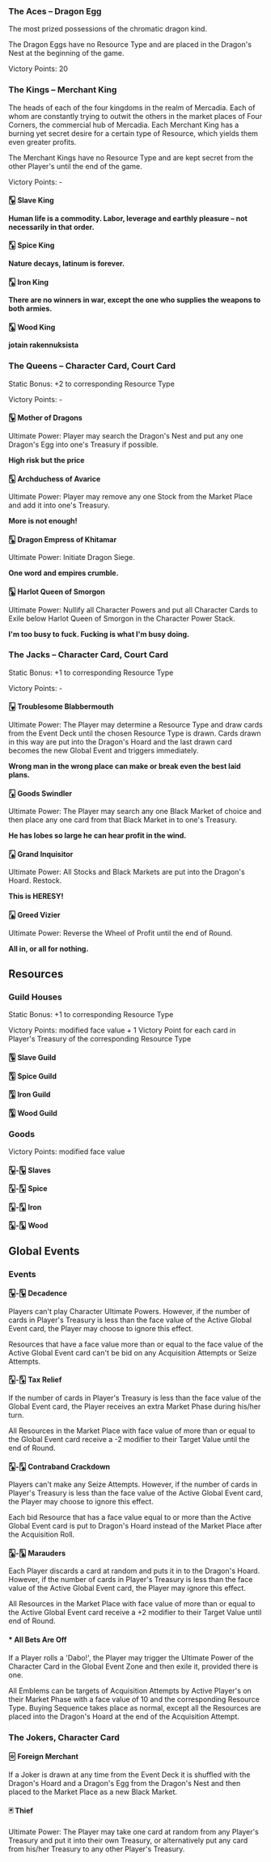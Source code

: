 ### The Aces – Dragon Egg

The most prized possessions of the chromatic dragon kind.

The Dragon Eggs have no Resource Type and are placed in the Dragon's Nest at the beginning of the game.

Victory Points: 20

### The Kings – Merchant King

The heads of each of the four kingdoms in the realm of Mercadia. Each of whom are constantly trying to outwit the others in the market places of Four Corners, the commercial hub of Mercadia. Each Merchant King has a burning yet secret desire for a certain type of Resource, which yields them even greater profits.

The Merchant Kings have no Resource Type and are kept secret from the other Player's until the end of the game.

Victory Points: -

#### 🂾 Slave King

**Human life is a commodity. Labor, leverage and earthly pleasure – not necessarily in that order.**

#### 🃎 Spice King

**Nature decays, latinum is forever.**

#### 🂮 Iron King

**There are no winners in war, except the one who supplies the weapons to both armies.**

#### 🃞 Wood King

**jotain rakennuksista**

### The Queens – Character Card, Court Card

Static Bonus: +2 to corresponding Resource Type

Victory Points: -

#### 🂽 Mother of Dragons

Ultimate Power: Player may search the Dragon's Nest and put any one Dragon's Egg into one's Treasury if possible.

**High risk but the price**

#### 🃍 Archduchess of Avarice

Ultimate Power: Player may remove any one Stock from the Market Place and add it into one's Treasury.

**More is not enough!**

#### 🂭 Dragon Empress of Khitamar

Ultimate Power: Initiate Dragon Siege.

**One word and empires crumble.**

#### 🃝 Harlot Queen of Smorgon

Ultimate Power: Nullify all Character Powers and put all Character Cards to Exile below Harlot Queen of Smorgon in the Character Power Stack.

**I'm too busy to fuck. Fucking is what I'm busy doing.**

### The Jacks – Character Card, Court Card

Static Bonus: +1 to corresponding Resource Type

Victory Points: -

#### 🂻 Troublesome Blabbermouth

Ultimate Power: The Player may determine a Resource Type and draw cards from the Event Deck until the chosen Resource Type is drawn. Cards drawn in this way are put into the Dragon's Hoard and the last drawn card becomes the new Global Event and triggers immediately.

**Wrong man in the wrong place can make or break even the best laid plans.**

#### 🃋 Goods Swindler

Ultimate Power: The Player may search any one Black Market of choice and then place any one card from that Black Market in to one's Treasury.

**He has lobes so large he can hear profit in the wind.**

#### 🂫 Grand Inquisitor

Ultimate Power: All Stocks and Black Markets are put into the Dragon's Hoard. Restock.

**This is HERESY!**

#### 🃛 Greed Vizier

Ultimate Power: Reverse the Wheel of Profit until the end of Round.

**All in, or all for nothing.**

## Resources
 
### Guild Houses

Static Bonus: +1 to corresponding Resource Type

Victory Points: modified face value + 1 Victory Point for each card in Player's Treasury of the corresponding Resource Type

#### 🂺 Slave Guild

#### 🃊 Spice Guild

#### 🂪 Iron Guild

#### 🃚 Wood Guild

### Goods

Victory Points: modified face value

#### 🂲-🂹 Slaves

#### 🃂-🃉 Spice

#### 🂢-🂩 Iron

#### 🃒-🃙 Wood

## Global Events

### Events

#### 🂲-🂹 Decadence

Players can't play Character Ultimate Powers. However, if the number of cards in Player's Treasury is less than the face value of the Active Global Event card, the Player may choose to ignore this effect.

Resources that have a face value more than or equal to the face value of the Active Global Event card can't be bid on any Acquisition Attempts or Seize Attempts.

#### 🃂-🃉 Tax Relief

If the number of cards in Player's Treasury is less than the face value of the Global Event card, the Player receives an extra Market Phase during his/her turn.

All Resources in the Market Place with face value of more than or equal to the Global Event card receive a -2 modifier to their Target Value until the end of Round.

#### 🂢-🂩 Contraband Crackdown

Players can't make any Seize Attempts. However, if the number of cards in Player's Treasury is less than the face value of the Active Global Event card, the Player may choose to ignore this effect.

Each bid Resource that has a face value equal to or more than the Active Global Event card is put to Dragon's Hoard instead of the Market Place after the Acquisition Roll.

#### 🃒-🃙 Marauders

Each Player discards a card at random and puts it in to the Dragon's Hoard. However, if the number of cards in Player's Treasury is less than the face value of the Active Global Event card, the Player may ignore this effect.

All Resources in the Market Place with face value of more than or equal to the Active Global Event card receive a +2 modifier to their Target Value until end of Round.

#### * All Bets Are Off

If a Player rolls a 'Dabo!', the Player may trigger the Ultimate Power of the Character Card in the Global Event Zone and then exile it, provided there is one.

All Emblems can be targets of Acquisition Attempts by Active Player's on their Market Phase with a face value of 10 and the corresponding Resource Type. Buying Sequence takes place as normal, except all the Resources are placed into the Dragon's Hoard at the end of the Acquisition Attempt.

### The Jokers, Character Card

#### 🃟 Foreign Merchant

If a Joker is drawn at any time from the Event Deck it is shuffled with the Dragon's Hoard and a Dragon's Egg from the Dragon's Nest and then placed to the Market Place as a new Black Market.

#### 🃏 Thief

Ultimate Power: The Player may take one card at random from any Player's Treasury and put it into their own Treasury, or alternatively put any card from his/her Treasury to any other Player's Treasury.

